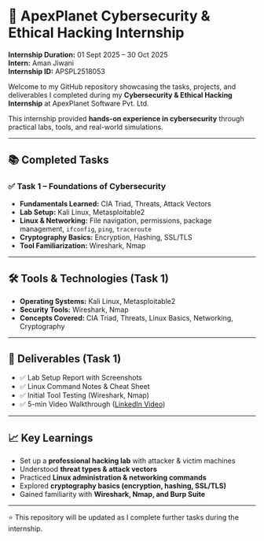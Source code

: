 # 🚀 ApexPlanet Cybersecurity & Ethical Hacking Internship

**Internship Duration:** 01 Sept 2025 – 30 Oct 2025  
**Intern:** Aman Jiwani  
**Internship ID:** APSPL2518053  

Welcome to my GitHub repository showcasing the tasks, projects, and deliverables I completed during my **Cybersecurity & Ethical Hacking Internship** at ApexPlanet Software Pvt. Ltd.  

This internship provided **hands-on experience in cybersecurity** through practical labs, tools, and real-world simulations.  

---

## 📚 Completed Tasks

### ✅ Task 1 – Foundations of Cybersecurity
- **Fundamentals Learned:** CIA Triad, Threats, Attack Vectors  
- **Lab Setup:** Kali Linux, Metasploitable2  
- **Linux & Networking:** File navigation, permissions, package management, `ifconfig`, `ping`, `traceroute`  
- **Cryptography Basics:** Encryption, Hashing, SSL/TLS  
- **Tool Familiarization:** Wireshark, Nmap  

---

## 🛠️ Tools & Technologies (Task 1)
- **Operating Systems:** Kali Linux, Metasploitable2  
- **Security Tools:** Wireshark, Nmap  
- **Concepts Covered:** CIA Triad, Threats, Linux Basics, Networking, Cryptography  

---

## 📜 Deliverables (Task 1)
- ✅ Lab Setup Report with Screenshots  
- ✅ Linux Command Notes & Cheat Sheet  
- ✅ Initial Tool Testing (Wireshark, Nmap)  
- ✅ 5-min Video Walkthrough ([LinkedIn Video](https://bit.ly/3JVv2c5))  

---

## 📈 Key Learnings
- Set up a **professional hacking lab** with attacker & victim machines  
- Understood **threat types & attack vectors**  
- Practiced **Linux administration & networking commands**  
- Explored **cryptography basics (encryption, hashing, SSL/TLS)**  
- Gained familiarity with **Wireshark, Nmap, and Burp Suite**  

---

⭐ This repository will be updated as I complete further tasks during the internship.
